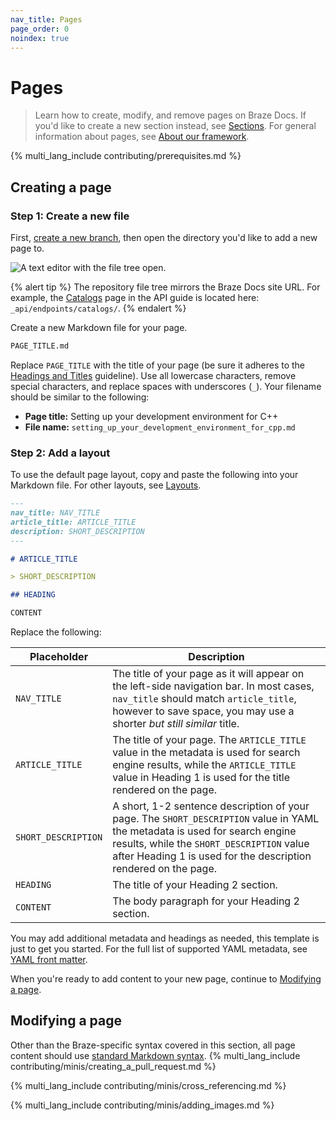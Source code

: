 ```yaml
---
nav_title: Pages
page_order: 0
noindex: true
---
```


# Pages

> Learn how to create, modify, and remove pages on Braze Docs. If you'd like to create a new section instead, see [Sections]({{sitebase.url}}/docs/home/content_management/sections/). For general information about pages, see [About our framework]({{sitebase.url}}/docs/home/about_our_framework/#pages).

{% multi_lang_include contributing/prerequisites.md %}

## Creating a page

### Step 1: Create a new file

First, [create a new branch]({{sitebase.url}}/docs/home/github/creating_a_new_branch), then open the directory you'd like to add a new page to.

![A text editor with the file tree open.]()

{% alert tip %}
The repository file tree mirrors the Braze Docs site URL. For example, the [Catalogs]({{site.baseurl}}/api/endpoints/catalogs/) page in the API guide is located here: `_api/endpoints/catalogs/`.
{% endalert %}

Create a new Markdown file for your page.

```bash
PAGE_TITLE.md
```

Replace `PAGE_TITLE` with the title of your page (be sure it adheres to the [Headings and Titles](https://docs.google.com/document/u/2/d/e/2PACX-1vTluyDFO3ZEV7V6VvhXE4As_hSFwmnFFdU9g6_TrAYTgH1QmbRoEDDdn5GzKAB9vdBbIdyiFdoaJcNk/pub#h.vs0awrl1ba2p) guideline). Use all lowercase characters, remove special characters, and replace spaces with underscores (`_`). Your filename should be similar to the following:

- **Page title:** Setting up your development environment for C++
- **File name:** `setting_up_your_development_environment_for_cpp.md`

### Step 2: Add a layout

To use the default page layout, copy and paste the following into your Markdown file. For other layouts, see [Layouts]({{sitebase.url}}/docs/home/examples/layouts).

```markdown
---
nav_title: NAV_TITLE
article_title: ARTICLE_TITLE
description: SHORT_DESCRIPTION
---

# ARTICLE_TITLE

> SHORT_DESCRIPTION

## HEADING

CONTENT
```

Replace the following:

| Placeholder         | Description                                                                                                                                                                                                                                 |
|---------------------|---------------------------------------------------------------------------------------------------------------------------------------------------------------------------------------------------------------------------------------------|
| `NAV_TITLE`         | The title of your page as it will appear on the left-side navigation bar. In most cases, `nav_title` should match `article_title`, however to save space, you may use a shorter _but still similar_ title.                                  |
| `ARTICLE_TITLE`     | The title of your page. The `ARTICLE_TITLE` value in the metadata is used for search engine results, while the `ARTICLE_TITLE` value in Heading 1 is used for the title rendered on the page.                                               |
| `SHORT_DESCRIPTION` | A short, 1-2 sentence description of your page. The `SHORT_DESCRIPTION` value in YAML the metadata is used for search engine results, while the `SHORT_DESCRIPTION` value after Heading 1 is used for the description rendered on the page. |
| `HEADING`           | The title of your Heading 2 section.                                                                                                                                                                                                        |
| `CONTENT`           | The body paragraph for your Heading 2 section.                                                                                                                                                                                              |

You may add additional metadata and headings as needed, this template is just to get you started. For the full list of supported YAML metadata, see [YAML front matter]({{sitebase.url}}/docs/home/yaml_front_matter).

When you're ready to add content to your new page, continue to [Modifying a page](#modifying-a-page).

## Modifying a page

Other than the Braze-specific syntax covered in this section, all page content should use [standard Markdown syntax](https://www.markdownguide.org/basic-syntax/). {% multi_lang_include contributing/minis/creating_a_pull_request.md %}

{% multi_lang_include contributing/minis/cross_referencing.md %}

{% multi_lang_include contributing/minis/adding_images.md %}


